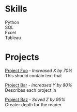 # Skills
Python<br>
SQL<br>
Excel<br>
Tableau<br>

# Projects
[Project Foo]('') - _Increased X by 70%_<br>
This should contain text that

[Project Bar]('') - _Increased Y by 80%_<br>
Describes each project in

[Project Baz]('') - _Saved Z by 95%_<br>
Greater depth for the reader
